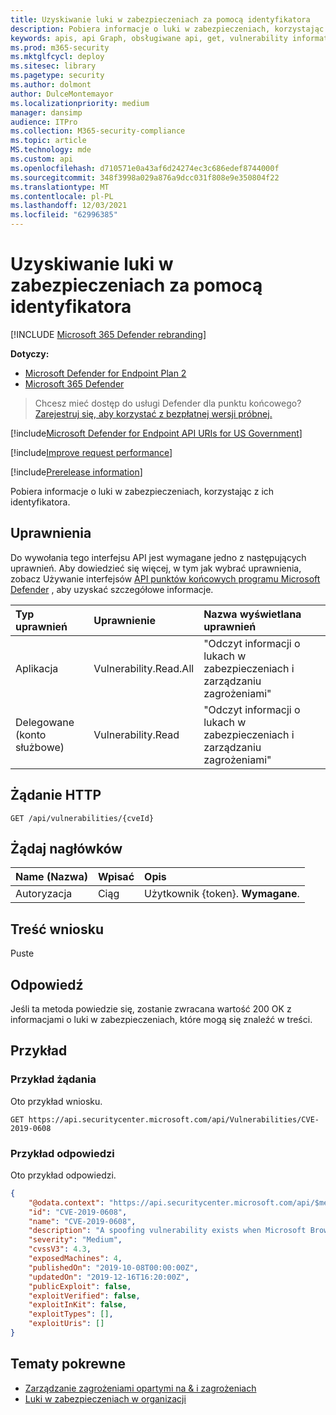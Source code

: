 ```yaml
---
title: Uzyskiwanie luki w zabezpieczeniach za pomocą identyfikatora
description: Pobiera informacje o luki w zabezpieczeniach, korzystając z ich identyfikatora.
keywords: apis, api Graph, obsługiwane api, get, vulnerability information, Microsoft Defender for Endpoint tvm api
ms.prod: m365-security
ms.mktglfcycl: deploy
ms.sitesec: library
ms.pagetype: security
ms.author: dolmont
author: DulceMontemayor
ms.localizationpriority: medium
manager: dansimp
audience: ITPro
ms.collection: M365-security-compliance
ms.topic: article
MS.technology: mde
ms.custom: api
ms.openlocfilehash: d710571e0a43af6d24274ec3c686edef8744000f
ms.sourcegitcommit: 348f3998a029a876a9dcc031f808e9e350804f22
ms.translationtype: MT
ms.contentlocale: pl-PL
ms.lasthandoff: 12/03/2021
ms.locfileid: "62996385"
---
```

# <a name="get-vulnerability-by-id"></a>Uzyskiwanie luki w zabezpieczeniach za pomocą identyfikatora

[!INCLUDE [Microsoft 365 Defender rebranding](../../includes/microsoft-defender.md)]

**Dotyczy:**
- [Microsoft Defender for Endpoint Plan 2](https://go.microsoft.com/fwlink/p/?linkid=2154037)
- [Microsoft 365 Defender](https://go.microsoft.com/fwlink/?linkid=2118804)


> Chcesz mieć dostęp do usługi Defender dla punktu końcowego? [Zarejestruj się, aby korzystać z bezpłatnej wersji próbnej.](https://signup.microsoft.com/create-account/signup?products=7f379fee-c4f9-4278-b0a1-e4c8c2fcdf7e&ru=https://aka.ms/MDEp2OpenTrial?ocid=docs-wdatp-exposedapis-abovefoldlink)

[!include[Microsoft Defender for Endpoint API URIs for US Government](../../includes/microsoft-defender-api-usgov.md)]

[!include[Improve request performance](../../includes/improve-request-performance.md)]

[!include[Prerelease information](../../includes/prerelease.md)]

Pobiera informacje o luki w zabezpieczeniach, korzystając z ich identyfikatora.

## <a name="permissions"></a>Uprawnienia

Do wywołania tego interfejsu API jest wymagane jedno z następujących uprawnień. Aby dowiedzieć się więcej, w tym jak wybrać uprawnienia, zobacz Używanie interfejsów [API punktów końcowych programu Microsoft Defender](apis-intro.md) , aby uzyskać szczegółowe informacje.

Typ uprawnień|Uprawnienie|Nazwa wyświetlana uprawnień
:---|:---|:---
Aplikacja|Vulnerability.Read.All|"Odczyt informacji o lukach w zabezpieczeniach i zarządzaniu zagrożeniami"
Delegowane (konto służbowe)|Vulnerability.Read|"Odczyt informacji o lukach w zabezpieczeniach i zarządzaniu zagrożeniami"

## <a name="http-request"></a>Żądanie HTTP

```http
GET /api/vulnerabilities/{cveId}
```

## <a name="request-headers"></a>Żądaj nagłówków

Name (Nazwa)|Wpisać|Opis
:---|:---|:---
Autoryzacja|Ciąg|Użytkownik {token}. **Wymagane**.

## <a name="request-body"></a>Treść wniosku

Puste

## <a name="response"></a>Odpowiedź

Jeśli ta metoda powiedzie się, zostanie zwracana wartość 200 OK z informacjami o luki w zabezpieczeniach, które mogą się znaleźć w treści.

## <a name="example"></a>Przykład

### <a name="request-example"></a>Przykład żądania

Oto przykład wniosku.

```http
GET https://api.securitycenter.microsoft.com/api/Vulnerabilities/CVE-2019-0608
```

### <a name="response-example"></a>Przykład odpowiedzi

Oto przykład odpowiedzi.

```json
{
    "@odata.context": "https://api.securitycenter.microsoft.com/api/$metadata#Vulnerabilities/$entity",
    "id": "CVE-2019-0608",
    "name": "CVE-2019-0608",
    "description": "A spoofing vulnerability exists when Microsoft Browsers does not properly parse HTTP content. An attacker who successfully exploited this vulnerability could impersonate a user request by crafting HTTP queries. The specially crafted website could either spoof content or serve as a pivot to chain an attack with other vulnerabilities in web services.To exploit the vulnerability, the user must click a specially crafted URL. In an email attack scenario, an attacker could send an email message containing the specially crafted URL to the user in an attempt to convince the user to click it.In a web-based attack scenario, an attacker could host a specially crafted website designed to appear as a legitimate website to the user. However, the attacker would have no way to force the user to visit the specially crafted website. The attacker would have to convince the user to visit the specially crafted website, typically by way of enticement in an email or instant message, and then convince the user to interact with content on the website.The update addresses the vulnerability by correcting how Microsoft Browsers parses HTTP responses.",
    "severity": "Medium",
    "cvssV3": 4.3,
    "exposedMachines": 4,
    "publishedOn": "2019-10-08T00:00:00Z",
    "updatedOn": "2019-12-16T16:20:00Z",
    "publicExploit": false,
    "exploitVerified": false,
    "exploitInKit": false,
    "exploitTypes": [],
    "exploitUris": []
}
```

## <a name="related-topics"></a>Tematy pokrewne

- [Zarządzanie zagrożeniami opartymi na & i zagrożeniach](/microsoft-365/security/defender-endpoint/next-gen-threat-and-vuln-mgt)
- [Luki w zabezpieczeniach w organizacji](/microsoft-365/security/defender-endpoint/tvm-weaknesses)
